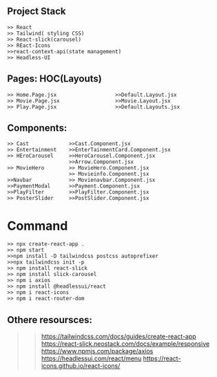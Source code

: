 ## Project Stack
    >> React
    >> Tailwind( styling CSS)
    >> React-slick(carousel)
    >> REact-Icons
    >>react-context-api(state management)
    >> Headless-UI

## Pages:                               HOC(Layouts)
    >> Home.Page.jsx                   >>Default.Layout.jsx
    >> Movie.Page.jsx                  >>Movie.Layout.jsx
    >> Play.Page.jsx                   >>Default.Layouts.jsx


## Components:
    >> Cast             >>Cast.Component.jsx
    >> Entertainment    >>EnterTainmentCard.Component.jsx
    >> HEroCarousel     >>HeroCarousel.Component.jsx
                        >>Arrow.Component.jsx
    >> MovieHero        >> MovieHero.Component.jsx
                        >> Movieinfo.Component.jsx
    >>Navbar            >> Movienavbar.Component.jsx
    >>PaymentModal      >>Payment.Component.jsx
    >>PlayFilter        >>PlayFilter.Component.jsx
    >> PosterSlider     >>PostSlider.Component.jsx




# Command
    >> npx create-react-app .
    >> npm start
    >>npm install -D tailwindcss postcss autoprefixer
    >>npx tailwindcss init -p
    >> npm install react-slick
    >> npm install slick-carousel
    >> npm i axios
    >> npm install @headlessui/react
    >> npm i react-icons
    >> npm i react-router-dom


## Othere resoursces:

 >> https://tailwindcss.com/docs/guides/create-react-app
 >> https://react-slick.neostack.com/docs/example/responsive
 >> https://www.npmjs.com/package/axios
 >> https://headlessui.com/react/menu
 >> https://react-icons.github.io/react-icons/

